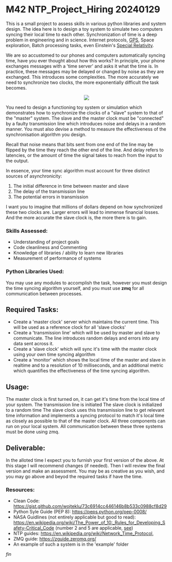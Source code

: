 # M42 NTP_Project_Hiring 20240129
This is a small project to assess skills in various python libraries and system design. The idea here is to design a toy system to simulate two computers syncing their local time to each other. Synchronization of time is a deep problem in engineering and in science. Internet protocols, [GPS](https://en.wikipedia.org/wiki/Global_Positioning_System), Space exploration, Batch processing tasks, even Einstein's [Special Relativity](https://en.wikipedia.org/wiki/Einstein_synchronisation).

We are so accustomed to our phones and computers automatically syncing time, have you ever thought about how this works? In principle, your phone exchanges messages with a 'time server' and asks it what the time is. In practice, these messages may be delayed or changed by noise as they are exchanged. This introduces some complexities. The more accurately we need to synchronize two clocks, the more exponentially difficult the task becomes.

<p align="center">
  <img src="https://upload.wikimedia.org/wikipedia/en/5/5b/Untitled_Perfect_Lovers.jpg" />
</p>

You need to design a functioning toy system or simulation which demonstrates how to synchronize the clocks of a "slave" system to that of the "master" system. The slave and the master clock must be "connected" by a faulty transmission line which introduces noise and delays in a random manner. You must also devise a method to measure the effectiveness of the synchronisation algorithm you design.

Recall that noise means that bits sent from one end of the line may be flipped by the time they reach the other end of the line. And delay refers to latencies, or the amount of time the signal takes to reach from the input to the output.

In essence, your time sync algorithm must account for three distinct sources of asynchronicity:
1. The initial difference in time between master and slave
2. The delay of the transmission line
3. The potential errors in transmission

I want you to imagine that millions of dollars depend on how synchronized these two clocks are. Larger errors will lead to immense financial losses. And the more accurate the slave clock is, the more there is to gain.


 
### Skills Assessed:
* Understanding of project goals
* Code cleanliness and Commenting
* Knowledge of libraries / ability to learn new libraries
* Measurement of performance of systems

### Python Libraries Used:
You may use any modules to accomplish the task, however you must design the time syncing algorithm yourself, and you must use **zmq** for all communication between processes.

## Required Tasks:
* Create a 'master clock' server which maintains the current time. This will be used as a reference clock for all 'slave clocks'
* Create a 'transmission line' which will be used by master and slave to communicate. The line introduces random delays and errors into any data sent across it. 
* Create a 'slave clock' which will sync it's time with the master clock using your own time syncing algorithm
* Create a 'monitor' which shows the local time of the master and slave in realtime and to a resolution of 10 milliseconds, and an additional metric which quantifies the effectiveness of the time syncing algorithm.

## Usage:
The master clock is first turned on, it can get it's time from the local time of your system.
The transmission line is initiated
The slave clock is initialized to a random time
The slave clock uses this transmission line to get relevant time information and implements a syncing protocol to match it's local time as closely as possible to that of the master clock.
All three components can run on your local system.
All communication between these three systems must be done using zmq.

## Deliverable:
In the alloted time I expect you to furnish your first version of the above. At this stage I will recommend changes (if needed). Then I will review the final version and make an assessment. You may be as creative as you wish, and you may go above and beyod the required tasks if have the time.

### Resources:
* Clean Code: https://gist.github.com/wojteklu/73c6914cc446146b8b533c0988cf8d29
* Python Syle Guide (PEP 8): https://peps.python.org/pep-0008/
* NASA Guidlines (not entirely applicable but good to read): https://en.wikipedia.org/wiki/The_Power_of_10:_Rules_for_Developing_Safety-Critical_Code (number 2 and 5 are applicable, [see]("https://www.geeksforgeeks.org/python-assert-keyword/"))
* NTP guides: https://en.wikipedia.org/wiki/Network_Time_Protocol, 
* ZMQ guide: https://zguide.zeromq.org/
* An example of such a system is in the 'example' folder


_fin_
